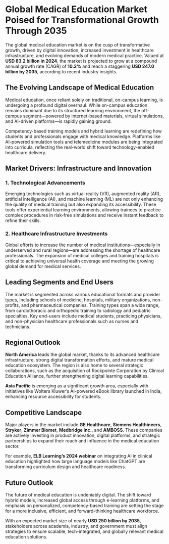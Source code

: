
# Global Medical Education Market Poised for Transformational Growth Through 2035

The global medical education market is on the cusp of transformative growth, driven by digital innovation, increased investment in healthcare infrastructure, and evolving demands of modern medical practice. Valued at **USD 83.2 billion in 2024**, the market is projected to grow at a compound annual growth rate (CAGR) of **10.2%** and reach a staggering **USD 247.0 billion by 2035**, according to recent industry insights.

## The Evolving Landscape of Medical Education

Medical education, once reliant solely on traditional, on-campus learning, is undergoing a profound digital overhaul. While on-campus education remains dominant due to its structured learning environment, the off-campus segment—powered by internet-based materials, virtual simulations, and AI-driven platforms—is rapidly gaining ground.

Competency-based training models and hybrid learning are redefining how students and professionals engage with medical knowledge. Platforms like AI-powered simulation tools and telemedicine modules are being integrated into curricula, reflecting the real-world shift toward technology-enabled healthcare delivery.

## Market Drivers: Infrastructure and Innovation

### 1. Technological Advancements

Emerging technologies such as virtual reality (VR), augmented reality (AR), artificial intelligence (AI), and machine learning (ML) are not only enhancing the quality of medical training but also expanding its accessibility. These tools offer experiential learning environments, allowing trainees to practice complex procedures in risk-free simulations and receive instant feedback to refine their skills.

### 2. Healthcare Infrastructure Investments

Global efforts to increase the number of medical institutions—especially in underserved and rural regions—are addressing the shortage of healthcare professionals. The expansion of medical colleges and training hospitals is critical to achieving universal health coverage and meeting the growing global demand for medical services.

## Leading Segments and End Users

The market is segmented across various educational formats and provider types, including schools of medicine, hospitals, military organizations, non-profits, and pharmaceutical companies. Training types span a wide range, from cardiothoracic and orthopedic training to radiology and pediatric specialties. Key end-users include medical students, practicing physicians, and non-physician healthcare professionals such as nurses and technicians.

## Regional Outlook

**North America** leads the global market, thanks to its advanced healthcare infrastructure, strong digital transformation efforts, and mature medical education ecosystem. The region is also home to several strategic collaborations, such as the acquisition of Rockpointe Corporation by Clinical Education Alliance, further strengthening digital learning capabilities.

**Asia Pacific** is emerging as a significant growth area, especially with initiatives like Wolters Kluwer’s AI-powered eBook library launched in India, enhancing resource accessibility for students.

## Competitive Landscape

Major players in the market include **GE Healthcare**, **Siemens Healthineers**, **Stryker**, **Zimmer Biomet**, **Medbridge Inc.**, and **AMBOSS**. These companies are actively investing in product innovation, digital platforms, and strategic partnerships to expand their reach and influence in the medical education sector.

For example, **ELB Learning’s 2024 webinar** on integrating AI in clinical education highlighted how large language models like ChatGPT are transforming curriculum design and healthcare readiness.

## Future Outlook

The future of medical education is undeniably digital. The shift toward hybrid models, increased global access through e-learning platforms, and emphasis on personalized, competency-based training are setting the stage for a more inclusive, efficient, and forward-thinking healthcare workforce.

With an expected market size of nearly **USD 250 billion by 2035**, stakeholders across academia, industry, and government must align strategies to ensure scalable, tech-integrated, and globally relevant medical education solutions.
